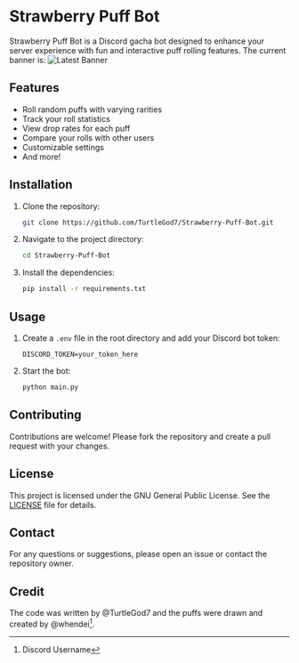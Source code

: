 # Strawberry Puff Bot

Strawberry Puff Bot is a Discord gacha bot designed to enhance your server experience with fun and interactive puff rolling features. The current banner is: ![Latest Banner](assets/profile/banner.gif)

## Features

- Roll random puffs with varying rarities
- Track your roll statistics
- View drop rates for each puff
- Compare your rolls with other users
- Customizable settings
- And more!

## Installation

1. Clone the repository:

    ```bash
    git clone https://github.com/TurtleGod7/Strawberry-Puff-Bot.git
    ```

2. Navigate to the project directory:

    ```bash
    cd Strawberry-Puff-Bot
    ```

3. Install the dependencies:

    ```bash
    pip install -r requirements.txt
    ```

## Usage

1. Create a `.env` file in the root directory and add your Discord bot token:

    ```env
    DISCORD_TOKEN=your_token_here
    ```

2. Start the bot:

    ```bash
    python main.py
    ```

## Contributing

Contributions are welcome! Please fork the repository and create a pull request with your changes.

## License

This project is licensed under the GNU General Public License. See the [LICENSE](LICENSE) file for details.

## Contact

For any questions or suggestions, please open an issue or contact the repository owner.

## Credit

The code was written by @TurtleGod7 and the puffs were drawn and created by @whendei[^1].

[^1]: Discord Username
